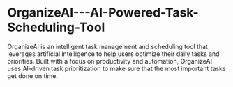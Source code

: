 # OrganizeAI---AI-Powered-Task-Scheduling-Tool
OrganizeAI is an intelligent task management and scheduling tool that leverages artificial intelligence to help users optimize their daily tasks and priorities. Built with a focus on productivity and automation, OrganizeAI uses AI-driven task prioritization to make sure that the most important tasks get done on time.

